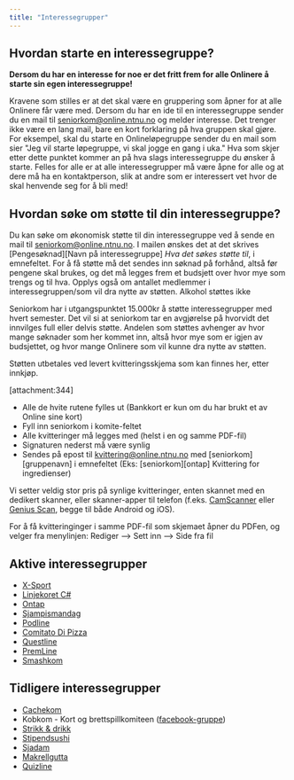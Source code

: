 ```yaml
---
title: "Interessegrupper"
---
```


Hvordan starte en interessegruppe?
-----------------------------
**Dersom du har en interesse for noe er det fritt frem for alle Onlinere å starte sin egen interessegruppe!**

Kravene som stilles er at det skal være en gruppering som åpner for at alle Onlinere får være med. Dersom du har en ide til en interessegruppe sender du en mail til seniorkom@online.ntnu.no og melder interesse. Det trenger ikke være en lang mail, bare en kort forklaring på hva gruppen skal gjøre. For eksempel, skal du starte en Onlineløpegruppe sender du en mail som sier "Jeg vil starte løpegruppe, vi skal jogge en gang i uka." Hva som skjer etter dette punktet kommer an på hva slags interessegruppe du ønsker å starte. Felles for alle er at alle interessegrupper må være åpne for alle og at dere må ha en kontaktperson, slik at andre som er interessert vet hvor de skal henvende seg for å bli med!

## Hvordan søke om støtte til din interessegruppe?

Du kan søke om økonomisk støtte til din interessegruppe ved å sende en mail til seniorkom@online.ntnu.no. 
I mailen ønskes det at det skrives [Pengesøknad][Navn på interessegruppe] _Hva det søkes støtte til_, i emnefeltet. For å få støtte må det sendes inn søknad på forhånd, altså før pengene skal brukes, og det må legges frem et budsjett over hvor mye som trengs og til hva. Opplys også om antallet medlemmer i interessegruppen/som vil dra nytte av støtten. Alkohol støttes ikke

Seniorkom har i utgangspunktet 15.000kr å støtte interessegrupper med hvert semester. Det vil si at seniorkom tar en avgjørelse på hvorvidt det innvilges full eller delvis støtte. Andelen som støttes avhenger av hvor mange søknader som her kommet inn, altså hvor mye som er igjen av budsjettet, og hvor mange Onlinere som vil kunne dra nytte av støtten.

Støtten utbetales ved levert kvitteringsskjema som kan finnes her, etter innkjøp.

[attachment:344]

- Alle de hvite rutene fylles ut (Bankkort er kun om du har brukt et av Online sine kort)
- Fyll inn seniorkom i komite-feltet
- Alle kvitteringer må legges med (helst i en og samme PDF-fil) 
- Signaturen nederst må være synlig
- Sendes på epost til [kvittering@online.ntnu.no](mailto:kvittering@online.ntnu.no) med [seniorkom][gruppenavn] i emnefeltet (Eks: [seniorkom][ontap] Kvittering for ingredienser)

Vi setter veldig stor pris på synlige kvitteringer, enten skannet med en dedikert skanner, eller skanner-apper til telefon (f.eks. [CamScanner](https://www.camscanner.com/) eller [Genius Scan](https://www.thegrizzlylabs.com/genius-scan/), begge til både Android og iOS).

For å få kvitteringinger i samme PDF-fil som skjemaet åpner du PDFen, og velger fra menylinjen: Rediger --> Sett inn --> Side fra fil

## Aktive interessegrupper


- [X-Sport](https://online.ntnu.no/wiki/online/info/innsikt-og-interface/interessegrupper/x-sport/)
- [Linjekoret C#](https://online.ntnu.no/wiki/online/info/innsikt-og-interface/interessegrupper/koret/)
- [Ontap](https://online.ntnu.no/wiki/online/info/innsikt-og-interface/interessegrupper/ontap/)
- [Sjampismandag](https://online.ntnu.no/wiki/online/info/innsikt-og-interface/interessegrupper/sjampismandag)
- [Podline](https://online.ntnu.no/wiki/online/info/innsikt-og-interface/interessegrupper/podline)
- [Comitato Di Pizza](https://online.ntnu.no/wiki/online/info/innsikt-og-interface/interessegrupper/comitatodipizza/)
- [Questline](https://online.ntnu.no/wiki/online/info/innsikt-og-interface/interessegrupper/questline/)
- [PremLine](https://online.ntnu.no/wiki/online/info/innsikt-og-interface/interessegrupper/premline/)
- [Smashkom](https://online.ntnu.no/wiki/online/info/innsikt-og-interface/interessegrupper/smashkom/)


## Tidligere interessegrupper

- [Cachekom](https://online.ntnu.no/wiki/online/info/innsikt-og-interface/nodekomiteer/cachekom/)
- Kobkom - Kort og brettspillkomiteen ([facebook-gruppe](https://www.facebook.com/groups/357002807821891/))
- [Strikk & drikk](https://online.ntnu.no/wiki/online/info/innsikt-og-interface/interessegrupper/strikkogdrikk/)
- [Stipendsushi](https://online.ntnu.no/wiki/online/info/innsikt-og-interface/nodekomiteer/sushikom/)
- [Sjadam](https://online.ntnu.no/wiki/online/info/innsikt-og-interface/interessegrupper/sjadom)
- [Makrellgutta](https://online.ntnu.no/wiki/online/info/innsikt-og-interface/interessegrupper/makrellgutta/)
- [Quizline](https://online.ntnu.no/wiki/online/info/innsikt-og-interface/interessegrupper/quizline/)